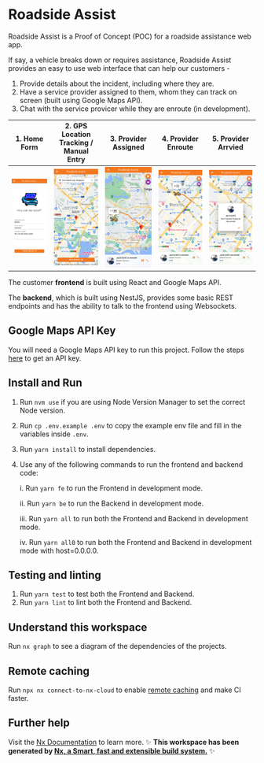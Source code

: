 # Roadside Assist

Roadside Assist is a Proof of Concept (POC) for a roadside assistance web app.

If say, a vehicle breaks down or requires assistance, Roadside Assist provides an easy to use web interface that can help our customers -

1. Provide details about the incident, including where they are.
2. Have a service provider assigned to them, whom they can track on screen (built using Google Maps API).
3. Chat with the service provicer while they are enroute (in development).

|                   1. Home Form                   |                   2. GPS Location Tracking / Manual Entry                   |                       3. Provider Assigned                       |                      4. Provider Enroute                       |                       5. Provider Arrvied                       |
| :----------------------------------------------: | :-------------------------------------------------------------------------: | :--------------------------------------------------------------: | :------------------------------------------------------------: | :-------------------------------------------------------------: |
| ![Home Form](./screenshots/1.%20Home%20Form.png) | ![GPS Location Tracking / Manual entry](./screenshots/2.%20Locate%20Me.png) | ![Provider Assigned](./screenshots/3.%20Provider%20Assigned.png) | ![Provider Enroute](./screenshots/4.%20Provider%20Enroute.png) | ![Provider Assigned](./screenshots/5.%20Provider%20Arrived.png) |

The customer **frontend** is built using React and Google Maps API.

The **backend**, which is built using NestJS, provides some basic REST endpoints and has the ability to talk to the frontend using Websockets.

## Google Maps API Key

You will need a Google Maps API key to run this project. Follow the steps [here](https://developers.google.com/maps/documentation/embed/get-api-key) to get an API key.

## Install and Run

1. Run `nvm use` if you are using Node Version Manager to set the correct Node version.
2. Run `cp .env.example .env` to copy the example env file and fill in the variables inside `.env`.
3. Run `yarn install` to install dependencies.
4. Use any of the following commands to run the frontend and backend code:

   i. Run `yarn fe` to run the Frontend in development mode.

   ii. Run `yarn be` to run the Backend in development mode.

   iii. Run `yarn all` to run both the Frontend and Backend in development mode.

   iv. Run `yarn all0` to run both the Frontend and Backend in development mode with host=0.0.0.0.

## Testing and linting

1. Run `yarn test` to test both the Frontend and Backend.
2. Run `yarn lint` to lint both the Frontend and Backend.

## Understand this workspace

Run `nx graph` to see a diagram of the dependencies of the projects.

## Remote caching

Run `npx nx connect-to-nx-cloud` to enable [remote caching](https://nx.app) and make CI faster.

## Further help

Visit the [Nx Documentation](https://nx.dev) to learn more.
✨ **This workspace has been generated by [Nx, a Smart, fast and extensible build system.](https://nx.dev)** ✨
